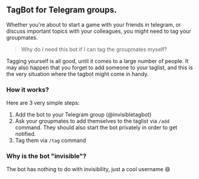 ## TagBot for Telegram groups.

Whether you're about to start a game with your friends in telegram, or discuss important topics with your colleagues, you might need to tag your groupmates. 
> Why do I need this bot if I can tag the groupmates myself?

Tagging yourself is all good, until it comes to a large number of people. It may also happen that you forget to add someone to your taglist, and this is the very situation where the tagbot might come in handy.

### How it works?
Here are 3 very simple steps:
1. Add the bot to your Telegram group (@invisibletagbot)
2. Ask your groupmates to add themselves to the taglist via `/add` command. They should also start the bot privately in order to get notified.
3. Tag them via `/tag` command

### Why is the bot "invisible"?
The bot has nothing to do with invisibility, just a cool username :smile:
